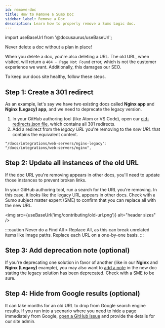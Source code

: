 ```yaml
---
id: remove-doc
title: How to Remove a Sumo Doc
sidebar_label: Remove a Doc
description: Learn how to properly remove a Sumo Logic doc.
---
```


import useBaseUrl from '@docusaurus/useBaseUrl';

Never delete a doc without a plan in place!

When you delete a doc, you're also deleting a URL. The old URL, when visited, will return a `404 - Page Not Found` error, which is not the customer experience we want. Additionally, this damages our SEO.

To keep our docs site healthy, follow these steps.

## Step 1: Create a 301 redirect

As an example, let's say we have two existing docs called **Nginx app** and **Nginx (Legacy) app**, and we need to deprecate the legacy version.

1. In your GitHub authoring tool (like Atom or VS Code), open our [cid-redirects.json file](https://github.com/SumoLogic/sumologic-documentation/blob/main/cid-redirects.json), which contains all 301 redirects.
1. Add a redirect from the *legacy URL* you're removing to the *new URL* that contains the equivalent content.
  ```
  "/docs/integrations/web-servers/nginx-legacy": "/docs/integrations/web-servers/nginx",
  ```

## Step 2: Update all instances of the old URL

If the doc URL you're removing appears in other docs, you'll need to update those instances to prevent broken links.

In your GitHub authoring tool, run a search for the URL you're removing. In this case, it looks like the legacy URL appears in other docs. Check with a Sumo subject matter expert (SME) to confirm that you can replace all with the new URL.

<img src={useBaseUrl('img/contributing/old-url.png')} alt="header sizes" />

:::caution
Never do a Find All > Replace All, as this can break unrelated items like image paths. Replace each URL on a one-by-one basis.
:::

## Step 3: Add deprecation note (optional)

If you're deprecating one solution in favor of another (like in our **Nginx** and **Nginx (Legacy)** example), you may also want to [add a note](/docs/contributing/style-guide/#notes-and-admonitions) in the new doc stating the legacy solution has been deprecated. Check with a SME to be sure.


## Step 4: Hide from Google results (optional)

It can take months for an old URL to drop from Google search engine results. If you run into a scenario where you need to hide a page immediately from Google, [open a GitHub Issue](https://github.com/SumoLogic/sumologic-documentation/issues/new/choose) and provide the details for our site admin.
